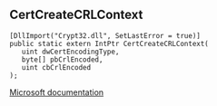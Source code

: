 ## CertCreateCRLContext

```
[DllImport("Crypt32.dll", SetLastError = true)]
public static extern IntPtr CertCreateCRLContext(
   uint dwCertEncodingType,
   byte[] pbCrlEncoded,
   uint cbCrlEncoded
);
```

[Microsoft documentation](https://docs.microsoft.com/en-us/windows/win32/api/wincrypt/nf-wincrypt-certcreatecrlcontext)

